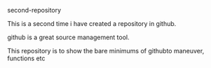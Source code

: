  second-repository

This is a second time i have created a repository in github.

github is a great source management tool.

This repository is to show the bare minimums of githubto maneuver, functions etc






